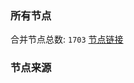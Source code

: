 ### 所有节点
合并节点总数: `1703`
[节点链接](https://raw.githubusercontent.com/rzhy1/11/master/sub/sub_merge_base64.txt)

### 节点来源

